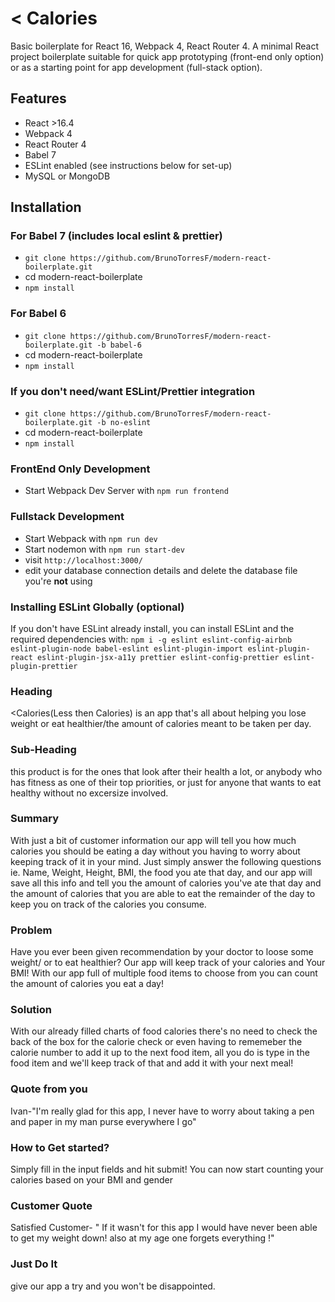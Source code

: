 # < Calories

Basic boilerplate for React 16, Webpack 4, React Router 4.
A minimal React project boilerplate suitable for quick app prototyping (front-end only option) or as a starting point for app development (full-stack option).

## Features

- React >16.4
- Webpack 4
- React Router 4
- Babel 7
- ESLint enabled (see instructions below for set-up)
- MySQL or MongoDB

## Installation

### For Babel 7 (includes local eslint & prettier)

- `git clone https://github.com/BrunoTorresF/modern-react-boilerplate.git`
- cd modern-react-boilerplate
- `npm install`

### For Babel 6

- `git clone https://github.com/BrunoTorresF/modern-react-boilerplate.git -b babel-6`
- cd modern-react-boilerplate
- `npm install`

### If you don't need/want ESLint/Prettier integration

- `git clone https://github.com/BrunoTorresF/modern-react-boilerplate.git -b no-eslint`
- cd modern-react-boilerplate
- `npm install`

### FrontEnd Only Development

- Start Webpack Dev Server with `npm run frontend`

### Fullstack Development

- Start Webpack with `npm run dev`
- Start nodemon with `npm run start-dev`
- visit `http://localhost:3000/`
- edit your database connection details and delete the database file you're **not** using

### Installing ESLint Globally (optional)

If you don't have ESLint already install, you can install ESLint and the required dependencies with:
`npm i -g eslint eslint-config-airbnb eslint-plugin-node babel-eslint eslint-plugin-import eslint-plugin-react eslint-plugin-jsx-a11y prettier eslint-config-prettier eslint-plugin-prettier`


### Heading
<Calories(Less then Calories) is an app that's all about helping you lose weight or eat healthier/the amount of calories meant to be taken per day.

### Sub-Heading
this product is for the ones that look after their health a lot, or anybody who has fitness as one of their top priorities, or just for anyone that wants to eat healthy without no excersize involved.

### Summary
With just a bit of customer information our app will tell you how much calories you should be eating a day without you having to worry about keeping track of it in your mind. Just simply answer the following questions ie. Name, Weight, Height, BMI, the food you ate that day, and our app will save all this info and tell you the amount of calories you've ate that day and the amount of calories that you are able to eat the remainder of the day to keep you on track of the calories you consume.

### Problem
Have you ever been given recommendation by your doctor to loose some weight/ or to eat healthier?
Our app will keep track of your calories and Your BMI! With our app full of multiple food items to choose from you can count the amount of calories you eat a day! 

### Solution
With our already filled charts of food calories there's no need to check the back of the box for the calorie check or even having to rememeber the calorie number to add it up to the next food item, all you do is type in the food item and we'll keep track of that and add it with your next meal!

### Quote from you
Ivan-"I'm really glad for this app, I never have to worry about taking a pen and paper in my man purse everywhere I go"

### How to Get started?
Simply fill in the input fields and hit submit!
You can now start counting your calories based on your BMI and gender

### Customer Quote
Satisfied Customer- " If it wasn't for this app I would have never been able to get my weight down! also at my age one forgets everything !"

### Just Do It
give our app a try and you won't be disappointed.
